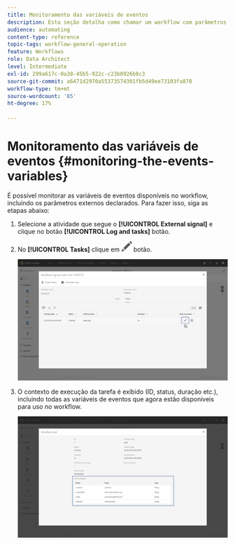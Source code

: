 ```yaml
---
title: Monitoramento das variáveis de eventos
description: Esta seção detalha como chamar um workflow com parâmetros externos.
audience: automating
content-type: reference
topic-tags: workflow-general-operation
feature: Workflows
role: Data Architect
level: Intermediate
exl-id: 299a617c-0a38-45b5-922c-c23b0926b8c3
source-git-commit: a6471d2970a55373574301fb5d49ee73103fa870
workflow-type: tm+mt
source-wordcount: '85'
ht-degree: 17%

---
```


# Monitoramento das variáveis de eventos {#monitoring-the-events-variables}

É possível monitorar as variáveis de eventos disponíveis no workflow, incluindo os parâmetros externos declarados. Para fazer isso, siga as etapas abaixo:

1. Selecione a atividade que segue o **[!UICONTROL External signal]** e clique no botão **[!UICONTROL Log and tasks]** botão.
1. No **[!UICONTROL Tasks]** clique em ![](assets/edit_darkgrey-24px.png) botão.

   ![](assets/extsignal_monitoring_2.png)

1. O contexto de execução da tarefa é exibido (ID, status, duração etc.), incluindo todas as variáveis de eventos que agora estão disponíveis para uso no workflow.

   ![](assets/extsignal_monitoring_3.png)
